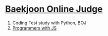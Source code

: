 # [Baekjoon Online Judge](https://www.acmicpc.net/user/bonjenny)
1. Coding Test study with Python, BOJ
2. [Programmers with JS](https://career.programmers.co.kr/pr/bonjenny1_4385)
